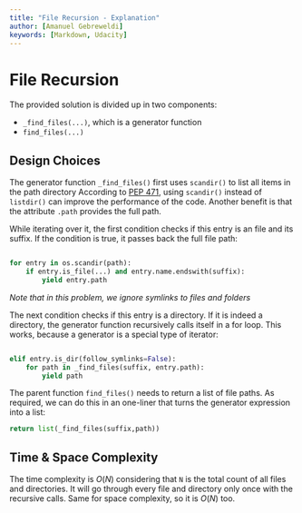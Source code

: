 ```yaml
---
title: "File Recursion - Explanation"
author: [Amanuel Gebreweldi]
keywords: [Markdown, Udacity]
---
```


# File Recursion

The provided solution is divided up in two components:

- `_find_files(...)`, which is a generator function
- `find_files(...)`


## Design Choices

The generator function `_find_files()` first uses `scandir()` to list all items in the path directory
According to [PEP 471](https://www.python.org/dev/peps/pep-0471/#os-scandir), using `scandir()` instead of `listdir()`  can improve the performance of the code. Another benefit is that the attribute `.path` provides the full path. 


While iterating over it, the first condition checks if this entry is an file and its suffix.
If the condition is true, it passes back the full file path: 
```python

for entry in os.scandir(path):
    if entry.is_file(...) and entry.name.endswith(suffix):
        yield entry.path

```
*Note that in this problem, we ignore symlinks to files and folders*

The next condition checks if this entry is a directory. If it is indeed a directory, the generator function recursively calls itself in a for loop. This works, because a generator is a special type of iterator:
```python

elif entry.is_dir(follow_symlinks=False):
    for path in _find_files(suffix, entry.path):
        yield path
```

The parent function `find_files()` needs to return a list of file paths.
As required, we can do this in an one-liner that turns the generator expression into a list:

```python
return list(_find_files(suffix,path))
```

## Time & Space Complexity
The time complexity is $O(N)$ considering that `N` is the total count of all files and directories. It will go through every file and directory only once with the recursive calls. Same for space complexity, so it is $O(N)$ too. 





